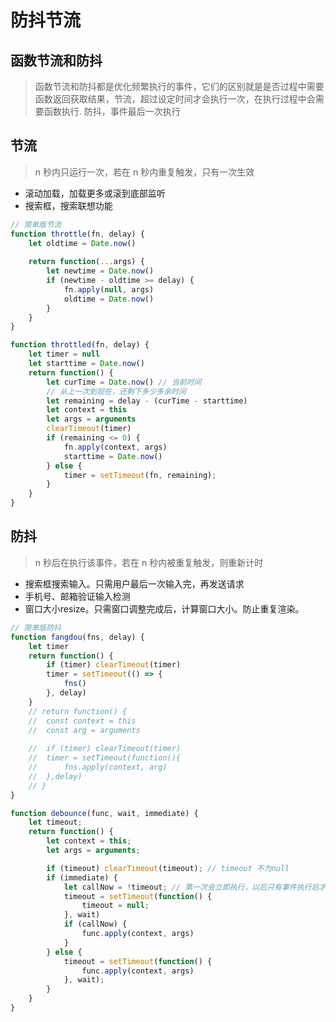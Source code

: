 # 防抖节流

## 函数节流和防抖
> 函数节流和防抖都是优化频繁执行的事件，它们的区别就是是否过程中需要函数返回获取结果，节流，超过设定时间才会执行一次，在执行过程中会需要函数执行.
防抖，事件最后一次执行

## 节流
> n 秒内只运行一次，若在 n 秒内重复触发，只有一次生效
 -  滚动加载，加载更多或滚到底部监听
 -  搜索框，搜索联想功能
```javascript
// 简单版节流
function throttle(fn, delay) {
	let oldtime = Date.now()
	
	return function(...args) {
		let newtime = Date.now()
		if (newtime - oldtime >= delay) {
			fn.apply(null, args)
			oldtime = Date.now()
		}
	}
}

function throttled(fn, delay) {
	let timer = null
	let starttime = Date.now()
	return function() {
		let curTime = Date.now() // 当前时间
		// 从上一次到现在，还剩下多少多余时间
		let remaining = delay - (curTime - starttime) 
		let context = this
		let args = arguments
		clearTimeout(timer)
		if (remaining <= 0) {
			fn.apply(context, args)
			starttime = Date.now()
		} else {
			timer = setTimeout(fn, remaining);
		}
	}
}
```

 ## 防抖
 > n 秒后在执行该事件，若在 n 秒内被重复触发，则重新计时

- 搜索框搜索输入。只需用户最后一次输入完，再发送请求
- 手机号、邮箱验证输入检测
- 窗口大小resize。只需窗口调整完成后，计算窗口大小。防止重复渲染。

```javascript
// 简单版防抖
function fangdou(fns, delay) {
	let timer
	return function() {
		if (timer) clearTimeout(timer)
		timer = setTimeout(() => {
			fns()
		}, delay)
	}
	// return function() {
	// 	const context = this
	// 	const arg = arguments
		
	// 	if (timer) clearTimeout(timer)
	// 	timer = setTimeout(function(){
	// 		fns.apply(context, arg)
	// 	},delay)
	// }
}

function debounce(func, wait, immediate) {
	let timeout;
	return function() {
		let context = this;
		let args = arguments;

		if (timeout) clearTimeout(timeout); // timeout 不为null
		if (immediate) {
			let callNow = !timeout; // 第一次会立即执行，以后只有事件执行后才会再次触发
			timeout = setTimeout(function() {
				timeout = null;
			}, wait)
			if (callNow) {
				func.apply(context, args)
			}
		} else {
			timeout = setTimeout(function() {
				func.apply(context, args)
			}, wait);
		}
	}
}
```